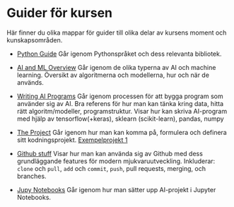 # Guider för kursen

Här finner du olika mappar för guider till olika delar av kursens moment och kunskapsområden.

* [Python Guide](https://github.com/CalleFreme/Pythonprogrammering-for-AI-utveckling-HT24/blob/main/guides/python-guide)
Går igenom Pythonspråket och dess relevanta bibliotek.

* [AI and ML Overview](https://github.com/CalleFreme/Pythonprogrammering-for-AI-utveckling-HT24/blob/main/guides/AI-ML-overview)
Går igenom de olika typerna av AI och machine learning.
Översikt av algoritmerna och modellerna, hur och när de används.

* [Writing AI Programs](https://github.com/CalleFreme/Pythonprogrammering-for-AI-utveckling-HT24/blob/main/guides/writing-ai-programs)
Går igenom processen för att bygga program som använder sig av AI.
Bra referens för hur man kan tänka kring data, hitta rätt algoritm/modeller, programstruktur.
Visar hur kan skriva AI-program med hjälp av tensorflow(+keras), sklearn (scikit-learn), pandas, numpy

* [The Project](https://github.com/CalleFreme/Pythonprogrammering-for-AI-utveckling-HT24/blob/main/guides/the-project)
Går igenom hur man kan komma på, formulera och definera sitt kodningsprojekt.
[Exempelprojekt 1](https://github.com/CalleFreme/Pythonprogrammering-for-AI-utveckling-HT24/blob/main/example-projects/supervised-learning)

* [Github stuff](https://github.com/CalleFreme/Pythonprogrammering-for-AI-utveckling-HT24/blob/main/guides/the-project)
Visar hur man kan använda sig av Github med dess grundläggande features för modern mjukvaruutveckling.
Inkluderar: `clone` och `pull`, `add` och `commit`, `push`, pull requests, merging, och branches.

* [Jupy Notebooks](https://github.com/CalleFreme/Pythonprogrammering-for-AI-utveckling-HT24/blob/main/guides/jupyter-notebooks)
Går igenom hur man sätter upp AI-projekt i Jupyter Notebooks.